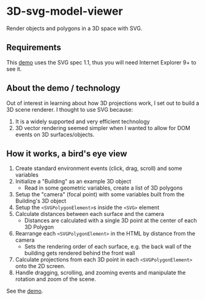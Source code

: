3D-svg-model-viewer
===================

Render objects and polygons in a 3D space with SVG.

## Requirements

This [demo]() uses the SVG spec 1.1, thus you will need Internet Explorer 9+ to see it.

## About the demo / technology

Out of interest in learning about how 3D projections work, I set out to build a 3D scene renderer. I thought to use SVG because:

1. It is a widely supported and very efficient technology
2. 3D vector rendering seemed simpler when I wanted to allow for DOM events on 3D surfaces/objects.

## How it works, a bird's eye view

1. Create standard environment events (click, drag, scroll) and some variables
2. Initialize a "Building" as an example 3D object
	- Read in some geometric variables, create a list of 3D polygons
3. Setup the "camera" (focal point) with some variables built from the Building's 3D object
4. Setup the `<SVGPolygonElement>`s inside the `<SVG>` element
5. Calculate distances between each surface and the camera
	- Distances are calculated with a single 3D point at the center of each 3D Polygon
6. Rearrange each `<SVGPolygonElement>` in the HTML by distance from the camera
	- Sets the rendering order of each surface, e.g. the back wall of the building gets rendered behind the front wall
7. Calculate projections from each 3D point in each `<SVGPolygonElement>` onto the 2D screen.
8. Handle dragging, scrolling, and zooming events and manipulate the rotation and zoom of the scene.

See the [demo]().